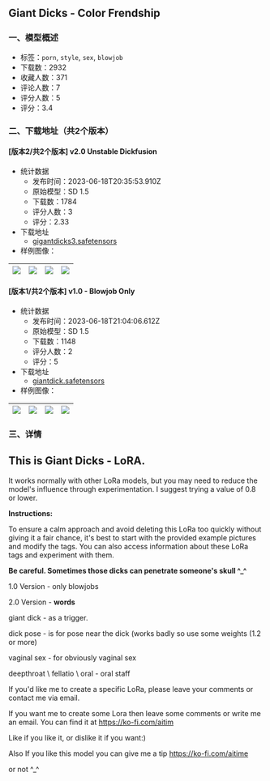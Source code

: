 ## Giant Dicks - Color Frendship
### 一、模型概述

- 标签：`porn`, `style`, `sex`, `blowjob`
- 下载数：2932
- 收藏人数：371
- 评论人数：7
- 评分人数：5
- 评分：3.4

### 二、下载地址（共2个版本）

#### [版本2/共2个版本] v2.0 Unstable Dickfusion

- 统计数据
  - 发布时间：2023-06-18T20:35:53.910Z
  - 原始模型：SD 1.5
  - 下载数：1784
  - 评分人数：3
  - 评分：2.33
- 下载地址
  - [gigantdicks3.safetensors](https://civitai.com/api/download/models/99019)
- 样例图像：

| <img src="https://image.civitai.com/xG1nkqKTMzGDvpLrqFT7WA/ef72d595-ec85-4824-b562-224010f4f49b/width=450/1198750.jpeg" /> | <img src="https://image.civitai.com/xG1nkqKTMzGDvpLrqFT7WA/3a1d38c1-7d68-4efe-ba8a-b2ca48212f92/width=450/1198753.jpeg" /> | <img src="https://image.civitai.com/xG1nkqKTMzGDvpLrqFT7WA/812eb767-0e49-4ebf-a18f-4599ac84322a/width=450/1198763.jpeg" /> | <img src="https://image.civitai.com/xG1nkqKTMzGDvpLrqFT7WA/243f6603-70e5-45f4-836a-8f15c6d8d90f/width=450/1198765.jpeg" /> |
| ---- | ---- | ---- | ---- |

#### [版本1/共2个版本] v1.0 - Blowjob Only

- 统计数据
  - 发布时间：2023-06-18T21:04:06.612Z
  - 原始模型：SD 1.5
  - 下载数：1148
  - 评分人数：2
  - 评分：5
- 下载地址
  - [giantdick.safetensors](https://civitai.com/api/download/models/98060)
- 样例图像：

| <img src="https://image.civitai.com/xG1nkqKTMzGDvpLrqFT7WA/7a966c6b-c1ed-469f-9f18-a8f6b5bf56e3/width=450/1182256.jpeg" /> | <img src="https://image.civitai.com/xG1nkqKTMzGDvpLrqFT7WA/7a44d9f7-e0bd-43ce-a39b-fb4316241f11/width=450/1182265.jpeg" /> | <img src="https://image.civitai.com/xG1nkqKTMzGDvpLrqFT7WA/6e8c45df-17ac-4c09-8d1e-e34874b52ece/width=450/1182258.jpeg" /> | <img src="https://image.civitai.com/xG1nkqKTMzGDvpLrqFT7WA/c60d8075-782e-45f9-b2f7-752ef2c84f49/width=450/1182257.jpeg" /> |
| ---- | ---- | ---- | ---- |


### 三、详情
<h2 id="heading-282">This is Giant Dicks - LoRA.</h2><p></p><p>It works normally with other LoRa models, but you may need to reduce the model's influence through experimentation. I suggest trying a value of 0.8 or lower.</p><p></p><p><strong>Instructions:</strong></p><p>To ensure a calm approach and avoid deleting this LoRa too quickly without giving it a fair chance, it's best to start with the provided example pictures and modify the tags. You can also access information about these LoRa tags and experiment with them.</p><p></p><p><strong>Be careful. Sometimes those dicks can penetrate someone's skull ^_^</strong></p><p></p><p>1.0 Version - only blowjobs</p><p>2.0 Version - <strong>words</strong></p><p>giant dick - as a trigger.</p><p>dick pose - is for pose near the dick (works badly so use some weights (1.2 or more)</p><p>vaginal sex - for obviously vaginal sex</p><p>deepthroat \ fellatio \ oral - oral staff</p><p></p><p>If you'd like me to create a specific LoRa, please leave your comments or contact me via email.</p><p>If you want me to create some Lora then leave some comments or write me an email. You can find it at <a target="_blank" rel="ugc" href="https://ko-fi.com/aitim">https://ko-fi.com/aitim</a></p><p>Like if you like it, or dislike it if you want:)</p><p>Also If you like this model you can give me a tip <a target="_blank" rel="ugc" href="https://ko-fi.com/aitime">https://ko-fi.com/aitime</a></p><p>or not ^_^</p><p></p><p></p>